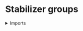 #  Stabilizer groups

<details><summary>Imports</summary>
```agda
module group-theory.stabilizer-groups where

open import foundation.dependent-pair-types
open import foundation.identity-types
open import foundation.universe-levels

open import group-theory.group-actions
open import group-theory.groups
```
</details>

## Idea

Given a G-set `X`, the stabilizer group at an element `x` of `X` is the subgroup of elements `g` of `G` that keep `x` fixed.

## Definition

```agda
module _
  {l1 l2 : Level} (G : Group l1) (X : Abstract-Group-Action G l2)
  where

  type-stabilizer-Abstract-Group-Action :
    type-Abstract-Group-Action G X → UU (l1 ⊔ l2)
  type-stabilizer-Abstract-Group-Action x =
    Σ (type-Group G) (λ g → Id (mul-Abstract-Group-Action G X g x) x)
```


